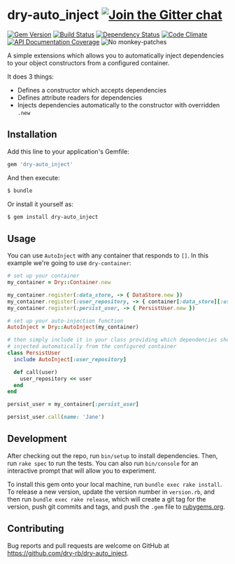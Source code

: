 [gitter]: https://gitter.im/dry-rb/chat
[gem]: https://rubygems.org/gems/dry-auto_inject
[travis]: https://travis-ci.org/dry-rb/dry-auto_inject
[gemnasium]: https://gemnasium.com/dry-rb/dry-auto_inject
[code_climate]: https://codeclimate.com/github/dry-rb/dry-auto_inject
[inch]: http://inch-ci.org/github/dry-rb/dry-auto_inject

# dry-auto_inject [![Join the Gitter chat](https://badges.gitter.im/Join%20Chat.svg)][gitter]

[![Gem Version](https://img.shields.io/gem/v/dry-auto_inject.svg)][gem]
[![Build Status](https://img.shields.io/travis/dry-rb/dry-auto_inject.svg)][travis]
[![Dependency Status](https://img.shields.io/gemnasium/dry-rb/dry-auto_inject.svg)][gemnasium]
[![Code Climate](https://img.shields.io/codeclimate/github/dry-rb/dry-auto_inject.svg)][code_climate]
[![API Documentation Coverage](http://inch-ci.org/github/dry-rb/dry-auto_inject.svg)][inch]
![No monkey-patches](https://img.shields.io/badge/monkey--patches-0-brightgreen.svg)

A simple extensions which allows you to automatically inject dependencies to your
object constructors from a configured container.

It does 3 things:

- Defines a constructor which accepts dependencies
- Defines attribute readers for dependencies
- Injects dependencies automatically to the constructor with overridden `.new`

## Installation

Add this line to your application's Gemfile:

```ruby
gem 'dry-auto_inject'
```

And then execute:

```sh
$ bundle
```

Or install it yourself as:
```sh
$ gem install dry-auto_inject
```

## Usage

You can use `AutoInject` with any container that responds to `[]`. In this example
we're going to use `dry-container`:

```ruby
# set up your container
my_container = Dry::Container.new

my_container.register(:data_store, -> { DataStore.new })
my_container.register(:user_repository, -> { container[:data_store][:users] })
my_container.register(:persist_user, -> { PersistUser.new })

# set up your auto-injection function
AutoInject = Dry::AutoInject(my_container)

# then simply include it in your class providing which dependencies should be
# injected automatically from the configured container
class PersistUser
  include AutoInject[:user_repository]

  def call(user)
    user_repository << user
  end
end

persist_user = my_container[:persist_user]

persist_user.call(name: 'Jane')
```

## Development

After checking out the repo, run `bin/setup` to install dependencies. Then, run `rake spec` to run the tests. You can also run `bin/console` for an interactive prompt that will allow you to experiment.

To install this gem onto your local machine, run `bundle exec rake install`. To release a new version, update the version number in `version.rb`, and then run `bundle exec rake release`, which will create a git tag for the version, push git commits and tags, and push the `.gem` file to [rubygems.org](https://rubygems.org).

## Contributing

Bug reports and pull requests are welcome on GitHub at https://github.com/dry-rb/dry-auto_inject.

